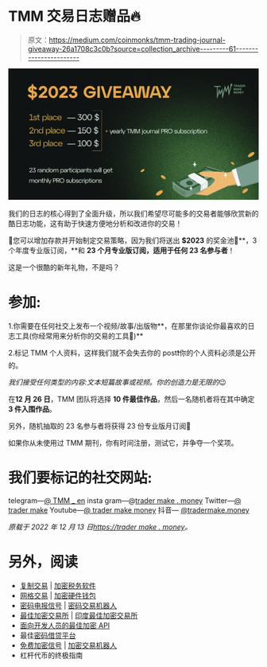 # TMM 交易日志赠品🔥

> 原文：<https://medium.com/coinmonks/tmm-trading-journal-giveaway-26a1708c3c0b?source=collection_archive---------61----------------------->

![](img/68661eee0ee15f4751b048ff236d1f6b.png)

我们的日志的核心得到了全面升级，所以我们希望尽可能多的交易者能够欣赏新的酷日志功能，这有助于快速方便地分析和改进你的交易！

🎁您可以增加存款并开始制定交易策略，因为我们将送出 **$2023** 的奖金池🎄**，3 个年度专业版订阅，**和 **23 个月专业版订阅，适用于任何 23 名参与者**！

这是一个很酷的新年礼物，不是吗？

# 参加:

1.你需要在任何社交上发布一个视频/故事/出版物**，在那里你谈论你最喜欢的日志工具(你经常用来分析你的交易的工具🙂)**

2.标记 TMM 个人资料，这样我们就不会失去你的 post❗️你的个人资料必须是公开的。

*我们接受任何类型的内容:文本短篇故事或视频。你的创造力是无限的*😉

在**12 月 26 日**，TMM 团队将选择 **10 件最佳作品**，然后一名随机者将在其中确定 **3 件入围作品**。

另外，随机抽取的 23 名参与者将获得 23 份专业版月订阅🎁

如果你从未使用过 TMM 期刊，你有时间注册，测试它，并争夺一个奖项。

# 我们要标记的社交网站:

telegram—[@ TMM _ en](https://t.me/tmm_en)
insta gram—@[trader make . money](https://www.instagram.com/tradermake.money/?hl=ru)
Twitter—[@ trader make](https://twitter.com/TradermakeM)
Youtube—[@ trader make money](https://www.youtube.com/@tradermakemoney)
抖音— [@tradermake.money](https://www.tiktok.com/@tradermake.money)

*原载于 2022 年 12 月 13 日*[*https://trader make . money*](https://tradermake.money/blog/tmms-giveaway/)*。*

# 另外，阅读

*   [复制交易](/coinmonks/top-10-crypto-copy-trading-platforms-for-beginners-d0c37c7d698c) | [加密税务软件](/coinmonks/crypto-tax-software-ed4b4810e338)
*   [网格交易](https://coincodecap.com/grid-trading) | [加密硬件钱包](/coinmonks/the-best-cryptocurrency-hardware-wallets-of-2020-e28b1c124069)
*   [密码电报信号](/coinmonks/top-3-telegram-channels-for-crypto-traders-in-2021-8385f4411ff4) | [密码交易机器人](/coinmonks/crypto-trading-bot-c2ffce8acb2a)
*   [最佳加密交易所](/coinmonks/crypto-exchange-dd2f9d6f3769) | [印度最佳加密交易所](/coinmonks/bitcoin-exchange-in-india-7f1fe79715c9)
*   [面向开发人员的最佳加密 API](/coinmonks/best-crypto-apis-for-developers-5efe3a597a9f)
*   最佳[密码借贷平台](/coinmonks/top-5-crypto-lending-platforms-in-2020-that-you-need-to-know-a1b675cec3fa)
*   [免费加密信号](/coinmonks/free-crypto-signals-48b25e61a8da) | [加密交易机器人](/coinmonks/crypto-trading-bot-c2ffce8acb2a)
*   杠杆代币的终极指南